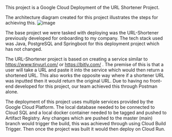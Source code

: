This project is a Google Cloud Deployment of the URL Shortener Project.

The architecture diagram created for this project illustrates the steps for achieving this. 
![image](https://github.com/JessHoey/url-shortener-project/assets/95666605/a15c8d83-d102-47a6-a645-87600c5818e8)

The base project we were tasked with deploying was the URL-Shortener previously developed for onboarding to my company. 
The tech stack used was Java, PostgreSQL and Springboot for this deployment project which has not changed. 

The URL-Shortener project is based on creating a service similar to https://www.tinyurl.com/ or https://bitly.com/ 
. The premise of this is that a user will take a URL and paste it into the service which would then return a shortened URL. This also works the opposite way where if a shortener URL was inputted then it would return the original URL. 
Due to having no front-end developed for this project, our team achieved this through Postman alone. 

The deployment of this project uses multiple services provided by the Google Cloud Platform. 
The local database needed to be connected to Cloud SQL and a local docker container needed to be tagged and pushed to Artifact Registry.
Any changes which are pushed to the master (main) branch would trigger the build, this was achieved through using Cloud Build Trigger. 
Then once the project was built it would then deploy on Cloud Run. 


